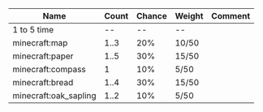 | Name                  | Count | Chance | Weight | Comment |
| --------------------- | ----- | ------ | ------ | ------- |
| 1 to 5 time           |    -- |     -- |     -- |         |
| minecraft:map         |  1..3 |    20% |  10/50 |         |
| minecraft:paper       |  1..5 |    30% |  15/50 |         |
| minecraft:compass     |     1 |    10% |   5/50 |         |
| minecraft:bread       |  1..4 |    30% |  15/50 |         |
| minecraft:oak_sapling |  1..2 |    10% |   5/50 |         |
